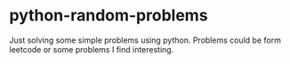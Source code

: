 # python-random-problems
Just solving some simple problems using python. Problems could be form leetcode or some problems I find interesting.
